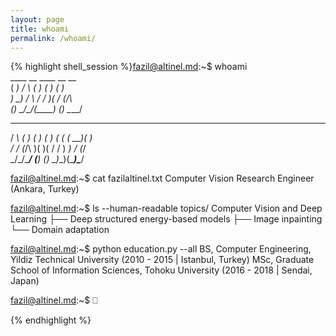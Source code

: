 ```yaml
---
layout: page
title: whoami
permalink: /whoami/
---
```


{% highlight shell_session %}fazil@altinel.md:~$ whoami      
       ____   __   ____   __   __         
      (  __) / _\ (__  ) (  ) (  )        
       ) _) /    \ / _/   )(  / (_/\      
      (__)  \_/\_/(____) (__) \____/      
  __   __    ____   __   __ _  ____  __   
 / _\ (  )  (_  _) (  ) (  ( \(  __)(  )  
/    \/ (_/\  )(    )(  /    / ) _) / (_/\
\_/\_/\____/ (__)  (__) \_)__)(____)\____/

fazil@altinel.md:~$ cat fazilaltinel.txt
Computer Vision Research Engineer
(Ankara, Turkey)

fazil@altinel.md:~$ ls --human-readable topics/
Computer Vision and Deep Learning
├── Deep structured energy-based models
├── Image inpainting
└── Domain adaptation

fazil@altinel.md:~$ python education.py --all
BS, Computer Engineering, Yildiz Technical University (2010 - 2015 | Istanbul, Turkey)
MSc, Graduate School of Information Sciences, Tohoku University (2016 - 2018 | Sendai, Japan)

fazil@altinel.md:~$ ⎕

{% endhighlight %}

<!--- ASCII graphic was generated using http://patorjk.com/software/taag/ --->
